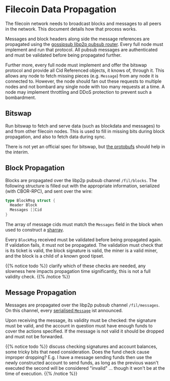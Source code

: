 # Filecoin Data Propagation

The filecoin network needs to broadcast blocks and messages to all peers in the network. This document details how that process works.

Messages and block headers along side the message references are propagated using the [gossipsub libp2p pubsub router](https://github.com/libp2p/specs/tree/master/pubsub/gossipsub). Every full node must implement and run that protocol. All pubsub messages are authenticated and must be validated before being propagated further.

Further more, every full node must implement and offer the bitswap protocol and provide all Cid Referenced objects, it knows of, through it. This allows any node to fetch missing pieces (e.g. `Message`) from any node it is connected to. However, the node should fan out these requests to multiple nodes and not bombard any single node with too many requests at a time. A node may implement throttling and DDoS protection to prevent such a bombardment.

## Bitswap

Run bitswap to fetch and serve data (such as blockdata and messages) to and from other filecoin nodes. This is used to fill in missing bits during block propagation, and also to fetch data during sync.

There is not yet an official spec for bitswap, but [the protobufs](https://github.com/ipfs/go-bitswap/blob/master/message/pb/message.proto) should help in the interim.


## Block Propagation

Blocks are propagated over the libp2p pubsub channel `/fil/blocks`. The following structure is filled out with the appropriate information, serialized (with CBOR-RPC), and sent over the wire:

```go
type BlockMsg struct {
  Header Block
  Messages []Cid
}
```

The array of message cids must match the `Messages` field in the block when used to construct a [sharray](sharray.md).

Every `BlockMsg` received must be validated before being propagated again. If validation fails, it must not be propagated. The validation must check that is its ticket is valid, the block signature is valid, the miner is a valid miner, and the block is a child of a known good tipset.


{{% notice todo %}} 
clarify which of these checks are needed, any slowness here impacts propagation time significantly, this is not a full validity check.
{{% /notice %}}


## Message Propagation

Messages are propagated over the libp2p pubsub channel `/fil/messages`. On this channel, every [serialised `Message`](data-structures.md#messages) ist announced.

Upon receiving the message, its validity must be checked: the signature must be valid, and the account in question must have enough funds to cover the actions specified. If the message is not valid it should be dropped and must not be forwarded.

{{% notice todo %}}
discuss checking signatures and account balances, some tricky bits that need consideration. Does the fund check cause improper dropping? E.g. I have a message sending funds then use the newly constructed account to send funds, as long as the previous wasn't executed the second will be considered "invalid" ... though it won't be at the time of execution.
{{% /notice %}}